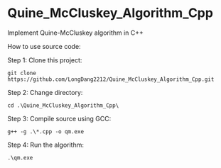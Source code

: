 # Quine_McCluskey_Algorithm_Cpp
Implement Quine-McCluskey algorithm in C++


How to use source code:

Step 1: Clone this project:

    git clone https://github.com/LongDang2212/Quine_McCluskey_Algorithm_Cpp.git

Step 2: Change directory:

    cd .\Quine_McCluskey_Algorithm_Cpp\

Step 3: Compile source using GCC:

    g++ -g .\*.cpp -o qm.exe

Step 4: Run the algorithm:

    .\qm.exe

